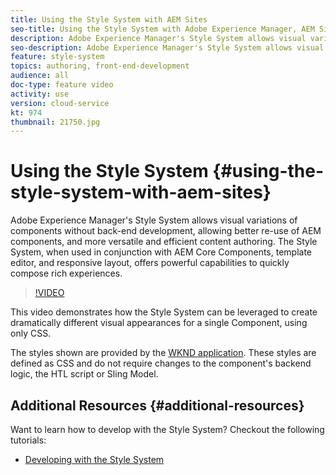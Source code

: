 ```yaml
---
title: Using the Style System with AEM Sites
seo-title: Using the Style System with Adobe Experience Manager, AEM Sites
description: Adobe Experience Manager's Style System allows visual variations of components without back-end development, allowing better re-use of AEM components, and more versatile and efficient content authoring. The Style System, when used in conjunction with AEM's Core Components, template editor, and responsive layout, offers powerful capabilities to quickly compose rich experiences.
seo-description: Adobe Experience Manager's Style System allows visual variations of components without back-end development, allowing better re-use of AEM components, and more versatile and efficient content authoring. The Style System, when used in conjunction with AEM's Core Components, template editor, and responsive layout, offers powerful capabilities to quickly compose rich experiences.
feature: style-system
topics: authoring, front-end-development
audience: all
doc-type: feature video
activity: use
version: cloud-service
kt: 974
thumbnail: 21750.jpg
---
```


# Using the Style System {#using-the-style-system-with-aem-sites}

Adobe Experience Manager's Style System allows visual variations of components without back-end development, allowing better re-use of AEM components, and more versatile and efficient content authoring. The Style System, when used in conjunction with AEM Core Components, template editor, and responsive layout, offers powerful capabilities to quickly compose rich experiences.

>[!VIDEO](https://video.tv.adobe.com/v/21750/?quality=12&learn=on)

This video demonstrates how the Style System can be leveraged to create dramatically different visual appearances for a single Component, using only CSS.

The styles shown are provided by the [WKND application](https://github.com/adobe/aem-guides-wknd). These styles are defined as CSS and do not require changes to the component's backend logic, the HTL script or Sling Model.

## Additional Resources {#additional-resources}

Want to learn how to develop with the Style System? Checkout the following tutorials:

* [Developing with the Style System](https://experienceleague.adobe.com/docs/experience-manager-learn/getting-started-wknd-tutorial-develop/style-system.html)
